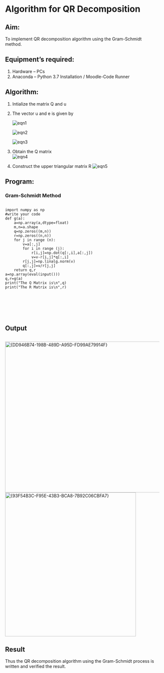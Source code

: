 # Algorithm for QR Decomposition
## Aim:
To implement QR decomposition algorithm using the Gram-Schmidt method.
## Equipment’s required:
1.	Hardware – PCs
2.	Anaconda – Python 3.7 Installation / Moodle-Code Runner
## Algorithm:
1.	Intialize the matrix Q and u
2.	The vector u and e is given by

    ![eqn1](./ex4.jpg)

    ![eqn2](./ex6.jpg)

    ![eqn3](./ex3.jpg)

3.	Obtain the Q matrix   
    ![eqn4](./ex1.jpg)
4.	Construct the upper triangular matrix R
    ![eqn5](./ex2.jpg)



## Program:
### Gram-Schmidt Method
```

import numpy as np
#write your code 
def g(a):
    a=np.array(a,dtype=float)
    m,n=a.shape
    q=np.zeros((m,n))
    r=np.zeros((n,n))
    for j in range (n):
        v=a[:,j]
        for i in range (j):
            r[i,j]=np.dot(q[:,i],a[:,j])
            v=v-r[i,j]*q[:,i]
        r[j,j]=np.linalg.norm(v)
        q[:,j]=v/r[j,j]
    return q,r
a=np.array(eval(input()))
q,r=g(a)
print("The Q Matrix is\n",q)
print("The R Matrix is\n",r)
    






```

## Output
```

```
<img width="850" height="492" alt="{DD946B74-198B-489D-A95D-FD99AE79914F}" src="https://github.com/user-attachments/assets/4e3e63d9-ca85-47a9-8948-629606e46f12" /> <img width="427" height="469" alt="{93F54B3C-F95E-43B3-BCA8-7B92C06CBFA7}" src="https://github.com/user-attachments/assets/5d9bb850-67da-4f1d-8408-15f41a9c9e0a" />


## Result
Thus the QR decomposition algorithm using the Gram-Schmidt process is written and verified the result.
